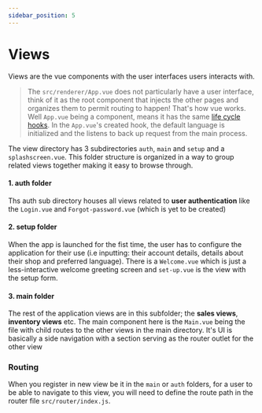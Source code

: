 ```yaml
---
sidebar_position: 5
---
```

# Views
Views are the vue components with the user interfaces users interacts with. 
> The `src/renderer/App.vue` does not particularly have a user interface, think of it as the root component that injects the other pages and organizes them to permit routing to happen! That's how vue works. Well `App.vue` being a component, means it has the same [life cycle hooks](https://v3.vuejs.org/api/options-lifecycle-hooks.html#beforecreate). In the `App.vue`'s created hook, the default language is initialized 
>and the listens to back up request from the main process.
 
The view directory has 3 subdirectories `auth`, `main` and `setup` and a `splashscreen.vue`. This folder structure is organized in a way
to group related views together making it easy to browse through.

#### 1. auth folder
Ths auth sub directory houses all views related to **user authentication** like the `Login.vue` and  `Forgot-password.vue` (which is yet to be created)

#### 2. setup folder
When the app is launched for the fist time, the user has to configure the application for their use (i.e inputting: their account details, details about their shop and preferred language). There is a `Welcome.vue` which is just a less-interactive welcome greeting screen and `set-up.vue` is the view with the setup form. 

#### 3. main folder
The rest of the application views are in this subfolder; the **sales views**, **inventory views** etc. The main component here is the `Main.vue` being the file with child routes to the other views in the main directory. It's UI is basically a side navigation with a section serving as the router outlet for the
other view

### Routing
When you register in new view be it in the `main` or `auth` folders, for a user to be able to navigate to this view, you will need to define the route path in the router file `src/router/index.js`. 
